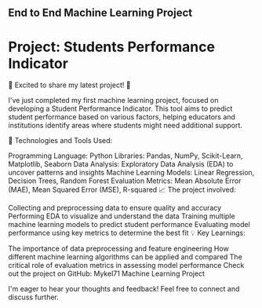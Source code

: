 ## End to End Machine Learning Project

# Project: Students Performance Indicator

🚀 Excited to share my latest project! 🚀

I've just completed my first machine learning project, focused on developing a Student Performance Indicator. This tool aims to predict student performance based on various factors, helping educators and institutions identify areas where students might need additional support.

🔧 Technologies and Tools Used:

Programming Language: Python
Libraries: Pandas, NumPy, Scikit-Learn, Matplotlib, Seaborn
Data Analysis: Exploratory Data Analysis (EDA) to uncover patterns and insights
Machine Learning Models: Linear Regression, Decision Trees, Random Forest
Evaluation Metrics: Mean Absolute Error (MAE), Mean Squared Error (MSE), R-squared
📈 The project involved:

Collecting and preprocessing data to ensure quality and accuracy
Performing EDA to visualize and understand the data
Training multiple machine learning models to predict student performance
Evaluating model performance using key metrics to determine the best fit
💡 Key Learnings:

The importance of data preprocessing and feature engineering
How different machine learning algorithms can be applied and compared
The critical role of evaluation metrics in assessing model performance
Check out the project on GitHub: Mykel71 Machine Learning Project

I'm eager to hear your thoughts and feedback! Feel free to connect and discuss further. 

